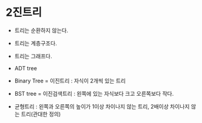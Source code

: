 # 2진트리
- 트리는 순환하지 않는다.
- 트리는 계층구조다.
- 트리는 그래프다.

- ADT tree
- Binary Tree = 이진트리 : 자식이 2개씩 있는 트리
- BST tree = 이진검색트리 : 왼쪽에 있는 자식보다 크고 오른쪽보다 작다.

- 균형트리 : 왼쪽과 오른쪽의 높이가 1이상 차이나지 않는 트리, 2배이상 차이나지 않는 트리(관대한 정의)


